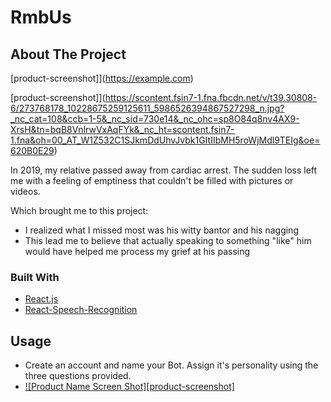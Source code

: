 # RmbUs
 
## About The Project


[product-screenshot]](https://example.com)


[product-screenshot]](https://scontent.fsin7-1.fna.fbcdn.net/v/t39.30808-6/273768178_10228675259125611_5986526394867527298_n.jpg?_nc_cat=108&ccb=1-5&_nc_sid=730e14&_nc_ohc=sp8O84q8nv4AX9-XrsH&tn=bqB8VnlrwVxAqFYk&_nc_ht=scontent.fsin7-1.fna&oh=00_AT_W1Z532C1SJkmDdUhvJvbk1GItIIbMH5roWjMdl9TEIg&oe=620B0E29)

In 2019, my relative passed away from cardiac arrest. The sudden loss left me with a feeling of emptiness that couldn't be filled with pictures or videos.

Which brought me to this project:
* I realized what I missed most was his witty bantor and his nagging
* This lead me to believe that actually speaking to something "like" him would have helped me process my grief at his passing


### Built With

* [React.js](https://reactjs.org/)
* [React-Speech-Recognition](https://www.npmjs.com/package/react-speech-recognition)

## Usage
* Create an account and name your Bot. Assign it's personality using the three questions provided.
* [![Product Name Screen Shot][product-screenshot]](https://scontent.fsin7-1.fna.fbcdn.net/v/t39.30808-6/273770547_10228675292966457_4975048739581001320_n.jpg?_nc_cat=100&ccb=1-5&_nc_sid=730e14&_nc_ohc=cEDD2-Atn10AX_yECSq&_nc_ht=scontent.fsin7-1.fna&oh=00_AT_cr2kkzSoAAMw17KYKH-4P220sxRBC_yXGA3BPvVlVaw&oe=620A8EFF)
